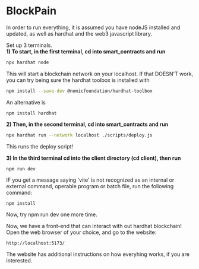 # BlockPain

In order to run everything, it is assumed you have nodeJS installed and updated, as well as hardhat and the web3 javascript library.

Set up 3 terminals.  
 **1) To start, in the first terminal, cd into smart_contracts and run**
 ```bash
 npx hardhat node
 ```
 This will start a blockchain network on your localhost.
 If that DOESN'T work, you can try being sure the hardhat toolbox is installed with 
 ```bash
 npm install --save-dev @nomicfoundation/hardhat-toolbox
 ```
 An alternative is
 ```
 npm install hardhat
 ```
 
 **2) Then, in the second terminal, cd into smart_contracts and run**
 ```bash
 npx hardhat run --network localhost ./scripts/deploy.js
 ```
  This runs the deploy script!

**3) In the third terminal cd into the client directory (cd client), then run**
```
npm run dev
```

IF you get a message saying 'vite' is not recognized as an internal or external command, operable program or batch file, run the following command:
```
npm install
```
Now, try npm run dev one more time.

Now, we have a front-end that can interact with out hardhat blockchain! Open the web browser of your choice, and go to the website:

```
http://localhost:5173/
```
 
 The website has additional instructions on how everyhing works, if you are interested.
